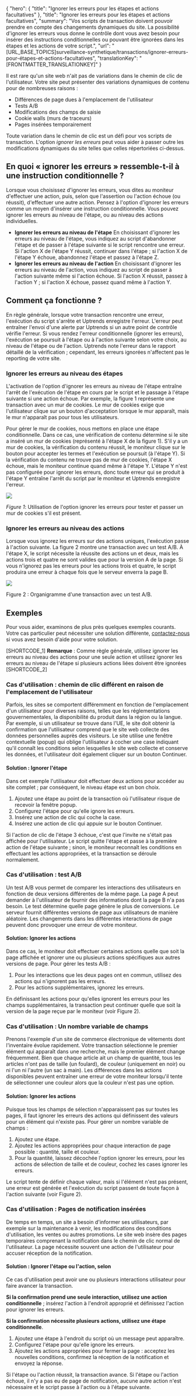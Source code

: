 {
  "hero": {
    "title": "Ignorer les erreurs pour les étapes et actions facultatives"
  },
  "title": "Ignorer les erreurs pour les étapes et actions facultatives",
  "summary": "Vos scripts de transaction doivent pouvoir prendre en compte des changements dynamiques du site. La possibilité d'ignorer les erreurs vous donne le contrôle dont vous avez besoin pour insérer des instructions conditionnelles ou pouvant être ignorées dans les étapes et les actions de votre script.",
  "url": "[URL_BASE_TOPICS]surveillance-synthetique/transactions/ignorer-erreurs-pour-étapes-et-actions-facultatives",
  "translationKey": "[FRONTMATTER_TRANSLATIONKEY]"
}

Il est rare qu'un site web n'ait pas de variations dans le chemin de clic de l'utilisateur. Votre site peut présenter des variations dynamiques de contenu pour de nombreuses raisons :

- Différences de page dues à l'emplacement de l'utilisateur
- Tests A/B
- Modifications des champs de saisie
- Cookie walls (murs de traceurs)
- Pages insérées temporairement

Toute variation dans le chemin de clic est un défi pour vos scripts de transaction. L'option *ignorer les erreurs* peut vous aider à passer outre les modifications dynamiques du site telles que celles répertoriées ci-dessus.

## En quoi « ignorer les erreurs » ressemble-t-il à une instruction conditionnelle ?

Lorsque vous choisissez d'ignorer les erreurs, vous dites au moniteur d'effectuer une action, puis, selon que l'assertion ou l'action échoue (ou réussit), d'effectuer une autre action. Pensez à l'option d'ignorer les erreurs comme un moyen d'insérer une instruction conditionnelle. Vous pouvez ignorer les erreurs au niveau de l'étape, ou au niveau des actions individuelles.

- **Ignorer les erreurs au niveau de l'étape** En choisissant d'ignorer les erreurs au niveau de l'étape, vous indiquez au script d'abandonner l'étape et de passer à l'étape suivante si le script rencontre une erreur. Si l'action X de l'étape Y réussit, continuer dans l'étape ; si l'action X de l'étape Y échoue, abandonnez l'étape et passez à l'étape Z.
- **Ignorer les erreurs au niveau de l'action**  En choisissant d'ignorer les erreurs au niveau de l'action, vous indiquez au script de passer à l'action suivante même si l'action échoue. Si l'action X réussit, passez à l'action Y ; si l'action X échoue, passez quand même à l'action Y.

## Comment ça fonctionne ?

En règle générale, lorsque votre transaction rencontre une erreur, l'exécution du script s'arrête et Uptrends enregistre l'erreur. L'erreur peut entraîner l'envoi d'une alerte par Uptrends si un autre point de contrôle vérifie l'erreur. Si vous rendez l'erreur conditionnelle (ignorer les erreurs), l'exécution se poursuit à l'étape ou à l'action suivante selon votre choix, au niveau de l'étape ou de l'action. Uptrends note l'erreur dans le rapport détaillé de la vérification ; cependant, les erreurs ignorées n'affectent pas le reporting de votre site.

### Ignorer les erreurs au niveau des étapes

L'activation de l'option d'ignorer les erreurs au niveau de l'étape entraîne l'arrêt de l'exécution de l'étape en cours par le script et le passage à l'étape suivante si une action échoue. Par exemple, la figure 1 représente une transaction avec un mur de cookies. Le mur de cookies exige que l'utilisateur clique sur un bouton d'acceptation lorsque le mur apparaît, mais le mur n'apparaît pas pour tous les utilisateurs.

Pour gérer le mur de cookies, nous mettons en place une étape conditionnelle. Dans ce cas, une vérification de contenu détermine si le site a inséré un mur de cookies (représenté à l'étape X de la figure 1). S'il y a un mur de cookies, la vérification du contenu réussit, le moniteur clique sur le bouton pour accepter les termes et l'exécution se poursuit (à l'étape Y). Si la vérification du contenu ne trouve pas de mur de cookies, l'étape X échoue, mais le moniteur continue quand même à l'étape Y. L'étape Y n'est pas configurée pour ignorer les erreurs, donc toute erreur qui se produit à l'étape Y entraîne l'arrêt du script par le moniteur et Uptrends enregistre l'erreur.

![]([LINK_URL_1])

*Figure 1*: Utilisation de l'option ignorer les erreurs pour tester et passer un mur de cookies s'il est présent.

### Ignorer les erreurs au niveau des actions

Lorsque vous ignorez les erreurs sur des actions uniques, l'exécution passe à l'action suivante. La figure 2 montre une transaction avec un test A/B. À l'étape X, le script nécessite la réussite des actions un et deux, mais les actions trois et quatre ne sont valides que pour la version A de la page. Si vous n'ignorez pas les erreurs pour les actions trois et quatre, le script produira une erreur à chaque fois que le serveur enverra la page B.

![]([LINK_URL_2])

Figure 2 : Organigramme d'une transaction avec un test A/B.

## Exemples

Pour vous aider, examinons de plus près quelques exemples courants. Votre cas particulier peut nécessiter une solution différente, [contactez-nous]([LINK_URL_3]) si vous avez besoin d'aide pour votre solution.

[SHORTCODE_1]
**Remarque** : Comme règle générale, utilisez ignorer les erreurs au niveau des actions pour une seule action et utilisez ignorer les erreurs au niveau de l'étape si plusieurs actions liées doivent être ignorées
[SHORTCODE_2]

### Cas d'utilisation : chemin de clic différent en raison de l'emplacement de l'utilisateur

Parfois, les sites se comportent différemment en fonction de l'emplacement d'un utilisateur pour diverses raisons, telles que les réglementations gouvernementales, la disponibilité du produit dans la région ou la langue. Par exemple, si un utilisateur se trouve dans l'UE, le site doit obtenir la confirmation que l'utilisateur comprend que le site web collecte des données personnelles auprès des visiteurs. Le site utilise une fenêtre contextuelle (popup) qui oblige l'utilisateur à cocher une case indiquant qu'il connaît les conditions selon lesquelles le site web collecte et conserve les données, et l'utilisateur doit également cliquer sur un bouton Continuer.

#### Solution : Ignorer l'étape

Dans cet exemple l'utilisateur doit effectuer deux actions pour accéder au site complet ; par conséquent, le niveau étape est un bon choix.

1. Ajoutez une étape au point de la transaction où l'utilisateur risque de recevoir la fenêtre popup.
2. Configurez l'étape pour qu'elle ignore les erreurs.
3. Insérez une action de clic qui coche la case.
4. Insérez une action de clic qui appuie sur le bouton Continuer.

Si l'action de clic de l'étape 3 échoue, c'est que l'invite ne s'était pas affichée pour l'utilisateur. Le script quitte l'étape et passe à la première action de l'étape suivante ; sinon, le moniteur reconnaît les conditions en effectuant les actions appropriées, et la transaction se déroule normalement.

### Cas d'utilisation : test A/B

Un test A/B vous permet de comparer les interactions des utilisateurs en fonction de deux versions différentes de la même page. La page A peut demander à l'utilisateur de fournir des informations dont la page B n'a pas besoin. Le test détermine quelle page génère le plus de conversions. Le serveur fournit différentes versions de page aux utilisateurs de manière aléatoire. Les changements dans les différentes interactions de page peuvent donc provoquer une erreur de votre moniteur.

#### Solution: Ignorer les actions

Dans ce cas, le moniteur doit effectuer certaines actions quelle que soit la page affichée et ignorer une ou plusieurs actions spécifiques aux autres versions de page. Pour gérer les tests A/B :

1. Pour les interactions que les deux pages ont en commun, utilisez des actions qui n'ignorent pas les erreurs.
2. Pour les actions supplémentaires, ignorez les erreurs.

En définissant les actions pour qu'elles ignorent les erreurs pour les champs supplémentaires, la transaction peut continuer quelle que soit la version de la page reçue par le moniteur (voir Figure 2).

### Cas d'utilisation : Un nombre variable de champs

Prenons l'exemple d'un site de commerce électronique de vêtements dont l'inventaire évolue rapidement. Votre transaction sélectionne le premier élément qui apparaît dans une recherche, mais le premier élément change fréquemment. Bien que chaque article ait un champ de quantité, tous les articles n'ont pas de taille (un foulard), de couleur (uniquement en noir) ou ni l'un ni l'autre (un sac à main). Les différences dans les actions disponibles peuvent entraîner une erreur de votre moniteur lorsqu'il tente de sélectionner une couleur alors que la couleur n'est pas une option.

#### Solution: Ignorer les actions

Puisque tous les champs de sélection n'apparaissent pas sur toutes les pages, il faut ignorer les erreurs des actions qui définissent des valeurs pour un élément qui n'existe pas. Pour gérer un nombre variable de champs :

1. Ajoutez une étape.
2. Ajoutez les actions appropriées pour chaque interaction de page possible : quantité, taille et couleur.
3. Pour la quantité, laissez décochée l'option ignorer les erreurs, pour les actions de sélection de taille et de couleur, cochez les cases ignorer les erreurs.

Le script tente de définir chaque valeur, mais si l'élément n'est pas présent, une erreur est générée et l'exécution du script passent de toute façon à l'action suivante (voir Figure 2).

### Cas d'utilisation : Pages de notification insérées

De temps en temps, un site a besoin d'informer ses utilisateurs, par exemple sur la maintenance à venir, les modifications des conditions d'utilisation, les ventes ou autres promotions. Le site web insère des pages temporaires comprenant la notification dans le chemin de clic normal de l'utilisateur. La page nécessite souvent une action de l'utilisateur pour accuser réception de la notification.

#### Solution : Ignorer l'étape ou l'action, selon

Ce cas d'utilisation peut avoir une ou plusieurs interactions utilisateur pour faire avancer la transaction.

**Si la confirmation prend une seule interaction, utilisez une action conditionnelle** ; insérez l'action à l'endroit approprié et définissez l'action pour ignorer les erreurs.

**Si la confirmation nécessite plusieurs actions, utilisez une étape conditionnelle**.

1. Ajoutez une étape à l'endroit du script où un message peut apparaître.
2. Configurez l'étape pour qu'elle ignore les erreurs.
3. Ajoutez les actions appropriées pour fermer la page : acceptez les nouvelles conditions, confirmez la réception de la notification et envoyez la réponse.

Si l'étape ou l'action réussit, la transaction avance. Si l'étape ou l'action échoue, il n'y a pas eu de page de notification, aucune autre action n'est nécessaire et le script passe à l'action ou à l'étape suivante.
